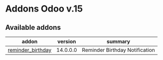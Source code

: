 Addons Odoo v.15
=============================

[//]: # (addons)

Available addons
----------------
addon | version | summary
--- | --- | ---
[reminder_birthday](reminder_birthday/) | 14.0.0.0 | Reminder Birthday Notification

[//]: # (end addons)
